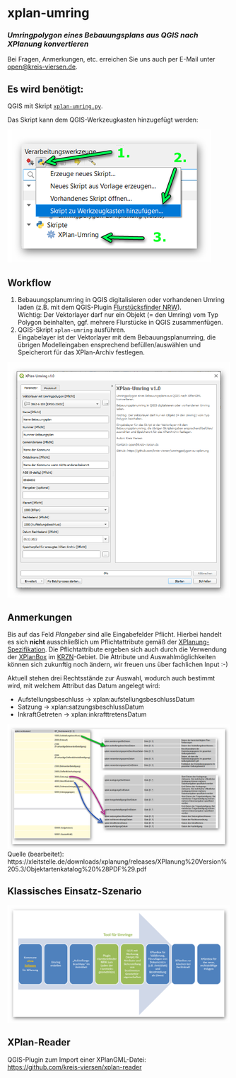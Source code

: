 # xplan-umring
### _Umringpolygon eines Bebauungsplans aus QGIS nach XPlanung konvertieren_

Bei Fragen, Anmerkungen, etc. erreichen Sie uns auch per E-Mail unter [open@kreis-viersen.de](mailto:open@kreis-viersen.de?subject=umringpolygon-zu-xplanung).

## Es wird benötigt:
QGIS mit Skript [`xplan-umring.py`](https://kreis-viersen.github.io/umringpolygon-zu-xplanung/xplan-umring.py).

Das Skript kann dem QGIS-Werkzeugkasten hinzugefügt werden:

<img src="./screenshots/skript_zu_werkzeugkasten_hinzufuegen.png"/>

## Workflow

1. Bebauungsplanumring in QGIS digitalisieren oder vorhandenen Umring laden (z.B. mit dem QGIS-Plugin [Flurstücksfinder NRW]).<br>Wichtig: Der Vektorlayer darf nur ein Objekt (= den Umring) vom Typ Polygon beinhalten, ggf. mehrere Flurstücke in QGIS zusammenfügen. 
2. QGIS-Skript `xplan-umring` ausführen.<br>Eingabelayer ist der Vektorlayer mit dem Bebauungsplanumring, die übrigen Modelleingaben ensprechend befüllen/auswählen und Speicherort für das XPlan-Archiv festlegen.

<img src="./screenshots/eingabemaske.png"/>

## Anmerkungen

Bis auf das Feld _Plangeber_ sind alle Eingabefelder Pflicht. Hierbei handelt es sich **nicht** ausschließlich um Pflichtattribute gemäß der [XPlanung-Spezifikation]. Die Pflichtattribute ergeben sich auch durch die Verwendung der [XPlanBox] im [KRZN]-Gebiet. Die Attribute und Auswahlmöglichkeiten können sich zukunftig noch ändern, wir freuen uns über fachlichen Input :-)

Aktuell stehen drei Rechtsstände zur Auswahl, wodurch auch bestimmt wird, mit welchem Attribut das Datum angelegt wird:
- Aufstellungsbeschluss -> xplan:aufstellungsbeschlussDatum
- Satzung -> xplan:satzungsbeschlussDatum
- InkraftGetreten -> xplan:inkrafttretensDatum

<img src="./screenshots/rechtsstand-datum.png"/>
Quelle (bearbeitet): https://xleitstelle.de/downloads/xplanung/releases/XPlanung%20Version%205.3/Objektartenkatalog%20%28PDF%29.pdf

## Klassisches Einsatz-Szenario

<img src="./screenshots/klassisches_einsatz-szenario.png"/>


## XPlan-Reader
QGIS-Plugin zum Import einer XPlanGML-Datei:<br>
https://github.com/kreis-viersen/xplan-reader

[Flurstücksfinder NRW]: <https://github.com/kreis-viersen/flurstuecksfinder-nrw>
[XPlanung-Spezifikation]: <https://xleitstelle.de/xplanung/releases-xplanung>
[KRZN]: <https://www.krzn.de/>
[XPlanBox]: <https://gitlab.opencode.de/diplanung/ozgxplanung>

